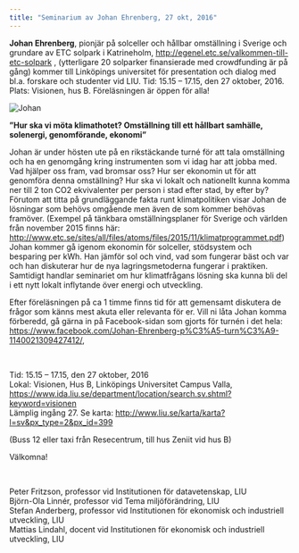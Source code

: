 ```yaml
---
title: "Seminarium av Johan Ehrenberg, 27 okt, 2016"
---
```

<p><strong>Johan Ehrenberg</strong>, pionjär på solceller och hållbar omställning i Sverige och grundare av ETC solpark i Katrineholm, <a href="http://egenel.etc.se/valkommen-till-etc-solpark">http://egenel.etc.se/valkommen-till-etc-solpark</a> , (ytterligare 20 solparker finansierade med crowdfunding är på gång) kommer till Linköpings universitet för presentation och dialog med bl.a. forskare och studenter vid LIU. Tid: 15.15 – 17.15, den 27 oktober, 2016. Plats: Visionen, hus B. Föreläsningen är öppen för alla!</p>
<p><img src="images/stories/Johan.jpg" alt="Johan" /></p>
<p><strong>”Hur ska vi möta klimathotet? Omställning till ett hållbart samhälle, solenergi, genomförande, ekonomi”</strong></p>
<p>Johan är under hösten ute på en rikstäckande turné för att tala omställning och ha en genomgång kring instrumenten som vi idag har att jobba med. Vad hjälper oss fram, vad bromsar oss? Hur ser ekonomin ut för att genomföra denna omställning? Hur ska vi lokalt och nationellt kunna komma ner till 2 ton CO2 ekvivalenter per person i stad efter stad, by efter by? Förutom att titta på grundläggande fakta runt klimatpolitiken visar Johan de lösningar som behövs omgående men även de som kommer behövas framöver. (Exempel på tänkbara omställningsplaner för Sverige och världen från november 2015 finns här: <a href="http://www.etc.se/sites/all/files/atoms/files/2015/11/klimatprogrammet.pdf">http://www.etc.se/sites/all/files/atoms/files/2015/11/klimatprogrammet.pdf</a>) Johan kommer gå igenom ekonomin för solceller, stödsystem och besparing per kWh. Han jämför sol och vind, vad som fungerar bäst och var och han diskuterar hur de nya lagringsmetoderna fungerar i praktiken. Samtidigt handlar seminariet om hur klimatfrågans lösning ska kunna bli del i ett nytt lokalt inflytande över energi och utveckling.</p>
<p>Efter föreläsningen på ca 1 timme finns tid för att gemensamt diskutera de frågor som känns mest akuta eller relevanta för er. Vill ni låta Johan komma förberedd, gå gärna in på Facebook-sidan som gjorts för turnén i det hela: <a href="https://www.facebook.com/Johan-Ehrenberg-p%C3%A5-turn%C3%A9-1140021309427412/">https://www.facebook.com/Johan-Ehrenberg-p%C3%A5-turn%C3%A9-1140021309427412/</a>,</p>
<p>&nbsp;</p>
<p>Tid: 15.15 – 17.15, den 27 oktober, 2016<br />Lokal: Visionen, Hus B, Linköpings Universitet Campus Valla, <a href="https://www.ida.liu.se/department/location/search.sv.shtml?keyword=visionen">https://www.ida.liu.se/department/location/search.sv.shtml?keyword=visionen</a> <br />Lämplig ingång 27. Se karta: <a href="http://www.liu.se/karta/karta?l=sv&amp;px_type=2&amp;px_id=399">http://www.liu.se/karta/karta?l=sv&amp;px_type=2&amp;px_id=399</a></p>
<p>(Buss 12 eller taxi från Resecentrum, till hus Zeniit vid hus B)</p>
<p>Välkomna!</p>
<p>&nbsp;</p>
<p>Peter Fritzson, professor vid Institutionen för datavetenskap, LIU<br />Björn-Ola Linnér, professor vid Tema miljöförändring, LIU<br />Stefan Anderberg, professor vid Institutionen för ekonomisk och industriell utveckling, LIU<br />Mattias Lindahl, docent vid Institutionen för ekonomisk och industriell utveckling, LIU</p>